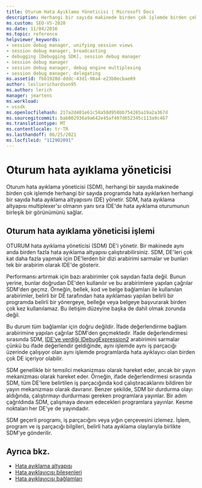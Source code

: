 ```yaml
---
title: Oturum Hata Ayıklama Yöneticisi | Microsoft Docs
description: Herhangi bir sayıda makinede birden çok işlemde birden çok hata ayıklama altyapısının hata ayıklama programlarını yöneten oturum hata ayıklama yöneticisi hakkında bilgi öğrenin.
ms.custom: SEO-VS-2020
ms.date: 11/04/2016
ms.topic: reference
helpviewer_keywords:
- session debug manager, unifying session views
- session debug manager, broadcasting
- debugging [Debugging SDK], session debug manager
- session debug manager
- session debug manager, debug engine multiplexing
- session debug manager, delegating
ms.assetid: fbb1928d-dddc-43d1-98a4-e23b0ecbae09
author: leslierichardson95
ms.author: lerich
manager: jmartens
ms.workload:
- vssdk
ms.openlocfilehash: 217a2d401e61c58a58d958bb754265a19a2a367d
ms.sourcegitcommit: bab002936a9a642e45af407d652345c113a9c467
ms.translationtype: MT
ms.contentlocale: tr-TR
ms.lasthandoff: 06/25/2021
ms.locfileid: "112902091"
---
```

# <a name="session-debug-manager"></a>Oturum hata ayıklama yöneticisi
Oturum hata ayıklama yöneticisi (SDM), herhangi bir sayıda makinede birden çok işlemde herhangi bir sayıda programda hata ayıklarken herhangi bir sayıda hata ayıklama altyapısını (DE) yönetir. SDM, hata ayıklama altyapısı multiplexer'sı olmanın yanı sıra IDE'de hata ayıklama oturumunun birleşik bir görünümünü sağlar.

## <a name="session-debug-manager-operation"></a>Oturum hata ayıklama yöneticisi işlemi
 OTURUM hata ayıklama yöneticisi (SDM) DE'i yönetir. Bir makinede aynı anda birden fazla hata ayıklama altyapısı çalıştırabilirsiniz. SDM, DE'leri çok kat daha fazla yapmak için DE'lerden bir dizi arabirimi sarmalar ve bunları tek bir arabirim olarak IDE'de gösterir.

 Performansı artırmak için bazı arabirimler çok sayıdan fazla değil. Bunun yerine, bunlar doğrudan DE'den kullanılır ve bu arabirimlere yapılan çağrılar SDM'den geçmz. Örneğin, bellek, kod ve belge bağlamları ile kullanılan arabirimler, belirli bir DE tarafından hata ayıklaması yapılan belirli bir programda belirli bir yönergeye, belleğe veya belgeye başvurarak birden çok kez kullanılamaz. Bu iletişim düzeyine başka de dahil olmak zorunda değil.

 Bu durum tüm bağlamlar için doğru değildir. İfade değerlendirme bağlam arabirimine yapılan çağrılar SDM'den geçmektedir. İfade değerlendirmesi sırasında SDM, [IDE'ye verdiği IDebugExpression2](../../extensibility/debugger/reference/idebugexpression2.md) arabirimini sarmalar çünkü bu ifade değerlendir geldiğinde, aynı işlemde aynı iş parçacığı üzerinde çalışıyor olan aynı işlemde programlarda hata ayıklayıcı olan birden çok DE içeriyor olabilir.

 SDM genellikle bir temsilci mekanizması olarak hareket eder, ancak bir yayın mekanizması olarak hareket eder. Örneğin, ifade değerlendirmesi sırasında SDM, tüm DE'lere belirtilen iş parçacığında kod çalıştıracaklarını bildiren bir yayın mekanizması olarak davranır. Benzer şekilde, SDM bir durdurma olayı aldığında, çalıştırmayı durdurması gereken programlara yayınlar. Bir adım çağrıldında SDM, çalışmaya devam edecekleri programlara yayınlar. Kesme noktaları her DE'ye de yayındadır.

 SDM geçerli programı, iş parçacığını veya yığın çerçevesini izlemez. İşlem, program ve iş parçacığı bilgileri, belirli hata ayıklama olaylarıyla birlikte SDM'ye gönderilir.

## <a name="see-also"></a>Ayrıca bkz.
- [Hata ayıklama altyapısı](../../extensibility/debugger/debug-engine.md)
- [Hata ayıklayıcısı bileşenleri](../../extensibility/debugger/debugger-components.md)
- [Hata ayıklayıcısı bağlamları](../../extensibility/debugger/debugger-contexts.md)
